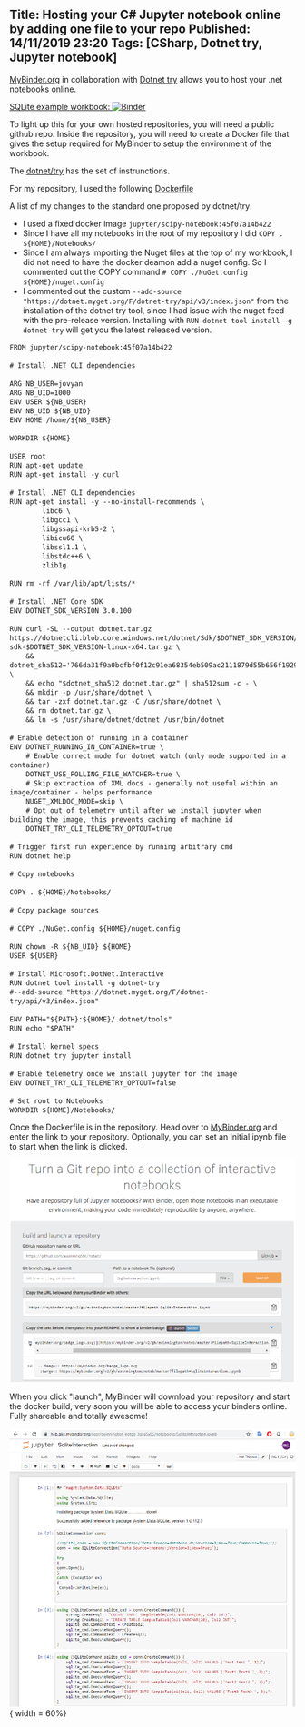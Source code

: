 Title: Hosting your C# Jupyter notebook online by adding one file to your repo
Published: 14/11/2019 23:20
Tags: [CSharp, Dotnet try, Jupyter notebook] 
---

[MyBinder.org](https://mybinder.org/) in collaboration with [Dotnet try](https://github.com/dotnet/try) allows you to host your .net notebooks online. 

[SQLite example workbook: ](https://mybinder.org/v2/gh/ewinnington/noteb/master?filepath=SqliteInteraction.ipynb)
[![Binder](https://mybinder.org/badge_logo.svg)](https://mybinder.org/v2/gh/ewinnington/noteb/master?filepath=SqliteInteraction.ipynb) 

To light up this for your own hosted repositories, you will need a public github repo. Inside the repository, you will need to create a Docker file that gives the setup required for MyBinder to setup the environment of the workbook.

The [dotnet/try](https://github.com/dotnet/try/blob/master/CreateBinder.md) has the set of instrunctions. 

For my repository, I used the following [Dockerfile](https://github.com/ewinnington/noteb/blob/master/Dockerfile)

A list of my changes to the standard one proposed by dotnet/try:
- I used a fixed docker image ```jupyter/scipy-notebook:45f07a14b422```
- Since I have all my notebooks in the root of my repository I did ```COPY . ${HOME}/Notebooks/```
- Since I am always importing the Nuget files at the top of my workbook, I did not need to have the docker deamon add a nuget config. So I commented out the COPY command ```# COPY ./NuGet.config ${HOME}/nuget.config```
- I commented out the custom ```--add-source "https://dotnet.myget.org/F/dotnet-try/api/v3/index.json"``` from the installation of the dotnet try tool, since I had issue with the nuget feed with the pre-release version. Installing with ```RUN dotnet tool install -g dotnet-try``` will get you the latest released version.  

```Skip to content
FROM jupyter/scipy-notebook:45f07a14b422

# Install .NET CLI dependencies

ARG NB_USER=jovyan
ARG NB_UID=1000
ENV USER ${NB_USER}
ENV NB_UID ${NB_UID}
ENV HOME /home/${NB_USER}

WORKDIR ${HOME}

USER root
RUN apt-get update
RUN apt-get install -y curl

# Install .NET CLI dependencies
RUN apt-get install -y --no-install-recommends \
        libc6 \
        libgcc1 \
        libgssapi-krb5-2 \
        libicu60 \
        libssl1.1 \
        libstdc++6 \
        zlib1g 

RUN rm -rf /var/lib/apt/lists/*

# Install .NET Core SDK
ENV DOTNET_SDK_VERSION 3.0.100

RUN curl -SL --output dotnet.tar.gz https://dotnetcli.blob.core.windows.net/dotnet/Sdk/$DOTNET_SDK_VERSION/dotnet-sdk-$DOTNET_SDK_VERSION-linux-x64.tar.gz \
    && dotnet_sha512='766da31f9a0bcfbf0f12c91ea68354eb509ac2111879d55b656f19299c6ea1c005d31460dac7c2a4ef82b3edfea30232c82ba301fb52c0ff268d3e3a1b73d8f7' \
    && echo "$dotnet_sha512 dotnet.tar.gz" | sha512sum -c - \
    && mkdir -p /usr/share/dotnet \
    && tar -zxf dotnet.tar.gz -C /usr/share/dotnet \
    && rm dotnet.tar.gz \
    && ln -s /usr/share/dotnet/dotnet /usr/bin/dotnet

# Enable detection of running in a container
ENV DOTNET_RUNNING_IN_CONTAINER=true \
    # Enable correct mode for dotnet watch (only mode supported in a container)
    DOTNET_USE_POLLING_FILE_WATCHER=true \
    # Skip extraction of XML docs - generally not useful within an image/container - helps performance
    NUGET_XMLDOC_MODE=skip \
    # Opt out of telemetry until after we install jupyter when building the image, this prevents caching of machine id
    DOTNET_TRY_CLI_TELEMETRY_OPTOUT=true

# Trigger first run experience by running arbitrary cmd
RUN dotnet help

# Copy notebooks

COPY . ${HOME}/Notebooks/

# Copy package sources

# COPY ./NuGet.config ${HOME}/nuget.config

RUN chown -R ${NB_UID} ${HOME}
USER ${USER}

# Install Microsoft.DotNet.Interactive
RUN dotnet tool install -g dotnet-try 
#--add-source "https://dotnet.myget.org/F/dotnet-try/api/v3/index.json"

ENV PATH="${PATH}:${HOME}/.dotnet/tools"
RUN echo "$PATH"

# Install kernel specs
RUN dotnet try jupyter install

# Enable telemetry once we install jupyter for the image
ENV DOTNET_TRY_CLI_TELEMETRY_OPTOUT=false

# Set root to Notebooks
WORKDIR ${HOME}/Notebooks/
``` 

Once the Dockerfile is in the repository. Head over to [MyBinder.org](https://mybinder.org/) and enter the link to your repository. Optionally, you can set an initial ipynb file to start when the link is clicked. 

![MyBinder](/posts/images/my-binder/Binder-1.png)

When you click "launch", MyBinder will download your repository and start the docker build, very soon you will be able to access your binders online. Fully shareable and totally awesome!

![SQLite Running](/posts/images/my-binder/Binder-2.png){ width = 60%} 